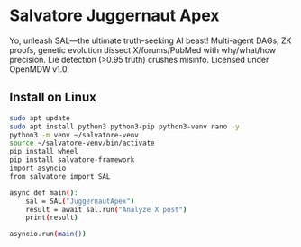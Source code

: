 # Salvatore Juggernaut Apex
Yo, unleash SAL—the ultimate truth-seeking AI beast! Multi-agent DAGs, ZK proofs, genetic evolution dissect X/forums/PubMed with why/what/how precision. Lie detection (>0.95 truth) crushes misinfo. Licensed under OpenMDW v1.0.

## Install on Linux
```bash
sudo apt update
sudo apt install python3 python3-pip python3-venv nano -y
python3 -m venv ~/salvatore-venv
source ~/salvatore-venv/bin/activate
pip install wheel
pip install salvatore-framework
import asyncio
from salvatore import SAL

async def main():
    sal = SAL("JuggernautApex")
    result = await sal.run("Analyze X post")
    print(result)

asyncio.run(main())
